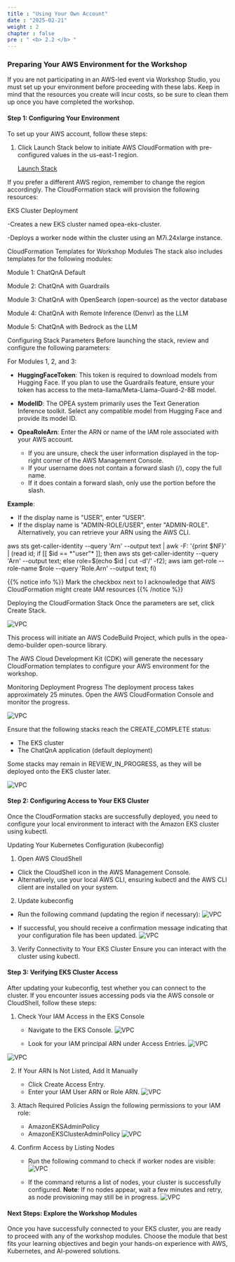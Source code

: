 ```yaml
---
title : "Using Your Own Account"
date : "2025-02-21"
weight : 2
chapter : false
pre : " <b> 2.2 </b> "
---
```


### Preparing Your AWS Environment for the Workshop

If you are not participating in an AWS-led event via Workshop Studio, you must set up your environment before proceeding with these labs. Keep in mind that the resources you create will incur costs, so be sure to clean them up once you have completed the workshop.

#### Step 1: Configuring Your Environment
To set up your AWS account, follow these steps:

1. Click Launch Stack below to initiate AWS CloudFormation with pre-configured values in the us-east-1 region.

    [Launch Stack](https://us-east-1.console.aws.amazon.com/cloudformation/home?region=us-east-1#/stacks/quickcreate?templateURL=https://ws-assets-prod-iad-r-iad-ed304a55c2ca1aee.s3.us-east-1.amazonaws.com/50cf2fdb-1972-4e79-814f-12d2e6fb0dab/LaunchStack.yml&stackName=LaunchStack)

If you prefer a different AWS region, remember to change the region accordingly.
The CloudFormation stack will provision the following resources:

EKS Cluster Deployment

-Creates a new EKS cluster named opea-eks-cluster.

-Deploys a worker node within the cluster using an M7i.24xlarge instance.

CloudFormation Templates for Workshop Modules
The stack also includes templates for the following modules:

Module 1: ChatQnA Default

Module 2: ChatQnA with Guardrails

Module 3: ChatQnA with OpenSearch (open-source) as the vector database

Module 4: ChatQnA with Remote Inference (Denvr) as the LLM

Module 5: ChatQnA with Bedrock as the LLM

Configuring Stack Parameters
Before launching the stack, review and configure the following parameters:

For Modules 1, 2, and 3:

+ **HuggingFaceToken**: This token is required to download models from Hugging Face. If you plan to use the Guardrails feature, ensure your token has access to the meta-llama/Meta-Llama-Guard-2-8B model.

+ **ModelID**: The OPEA system primarily uses the Text Generation Inference toolkit. Select any compatible model from Hugging Face and provide 
its model ID.

+ **OpeaRoleArn**: Enter the ARN or name of the IAM role associated with your AWS account.
    + If you are unsure, check the user information displayed in the top-right corner of the AWS Management Console.
    + If your username does not contain a forward slash (/), copy the full name.
    + If it does contain a forward slash, only use the portion before the slash.

**Example**:
+ If the display name is "USER", enter "USER".
+ If the display name is "ADMIN-ROLE/USER", enter "ADMIN-ROLE".
Alternatively, you can retrieve your ARN using the AWS CLI.

aws sts get-caller-identity --query 'Arn' --output text | awk -F: '{print $NF}' | (read id; if [[ $id == *"user"* ]]; then aws sts get-caller-identity --query 'Arn' --output text; else role=$(echo $id | cut -d'/' -f2); aws iam get-role --role-name $role --query 'Role.Arn' --output text; fi)

{{% notice info %}}
Mark the checkbox next to I acknowledge that AWS CloudFormation might create IAM resources
{{% /notice %}}

Deploying the CloudFormation Stack
Once the parameters are set, click Create Stack.

![VPC](/images/image008.png)

This process will initiate an AWS CodeBuild Project, which pulls in the opea-demo-builder open-source library.

The AWS Cloud Development Kit (CDK) will generate the necessary CloudFormation templates to configure your AWS environment for the workshop.

Monitoring Deployment Progress
The deployment process takes approximately 25 minutes.
Open the AWS CloudFormation Console and monitor the progress.

![VPC](/images/image009.png)

Ensure that the following stacks reach the CREATE_COMPLETE status:

+ The EKS cluster
+ The ChatQnA application (default deployment)

Some stacks may remain in REVIEW_IN_PROGRESS, as they will be deployed onto the EKS cluster later.

![VPC](/images/image010.png)

#### Step 2: Configuring Access to Your EKS Cluster
Once the CloudFormation stacks are successfully deployed, you need to configure your local environment to interact with the Amazon EKS cluster using kubectl.

Updating Your Kubernetes Configuration (kubeconfig)
1. Open AWS CloudShell

+ Click the CloudShell icon in the AWS Management Console.
+ Alternatively, use your local AWS CLI, ensuring kubectl and the AWS CLI client are installed on your system.

2. Update kubeconfig

+ Run the following command (updating the region if necessary):
![VPC](/images/image011.png)

+ If successful, you should receive a confirmation message indicating that your configuration file has been updated.
![VPC](/images/image012.png)

3. Verify Connectivity to Your EKS Cluster
Ensure you can interact with the cluster using kubectl.

#### Step 3: Verifying EKS Cluster Access
After updating your kubeconfig, test whether you can connect to the cluster. If you encounter issues accessing pods via the AWS console or CloudShell, follow these steps:

1. Check Your IAM Access in the EKS Console

    + Navigate to the EKS Console.
![VPC](/images/image013.png)
    
    + Look for your IAM principal ARN under Access Entries.
![VPC](/images/image014.png)

![VPC](/images/image015.png)

2. If Your ARN Is Not Listed, Add It Manually
    + Click Create Access Entry.
    + Enter your IAM User ARN or Role ARN.
![VPC](/images/image016.png)

3. Attach Required Policies
Assign the following permissions to your IAM role:
    + AmazonEKSAdminPolicy
    + AmazonEKSClusterAdminPolicy
![VPC](/images/image017.png)

4. Confirm Access by Listing Nodes
    + Run the following command to check if worker nodes are visible:
![VPC](/images/image018.png)

    + If the command returns a list of nodes, your cluster is successfully configured.
**Note**: If no nodes appear, wait a few minutes and retry, as node provisioning may still be in progress.
![VPC](/images/image019.png)

#### Next Steps: Explore the Workshop Modules
Once you have successfully connected to your EKS cluster, you are ready to proceed with any of the workshop modules. Choose the module that best fits your learning objectives and begin your hands-on experience with AWS, Kubernetes, and AI-powered solutions.
